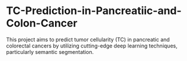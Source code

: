 # TC-Prediction-in-Pancreatiic-and-Colon-Cancer
This project aims to predict tumor cellularity (TC) in pancreatic and colorectal cancers by utilizing cutting-edge deep learning techniques, particularly semantic segmentation. 
